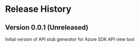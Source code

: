 # Release History

## Version 0.0.1 (Unreleased)
Initial version of API stub generator for Azure SDK API view tool